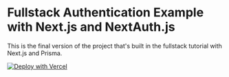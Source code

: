 # Fullstack Authentication Example with Next.js and NextAuth.js

This is the final version of the project that's built in the fullstack tutorial with Next.js and Prisma.

[![Deploy with Vercel](https://vercel.com/button)](https://vercel.com/import/git?env=DATABASE_URL,GITHUB_ID,GITHUB_SECRET,NEXTAUTH_URL)

